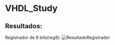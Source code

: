 # VHDL_Study

## Resultados:
Registrador de 8 bits(reg8):
![ResultadoRegistrador](https://i.imgur.com/pgQtyxC.png)



